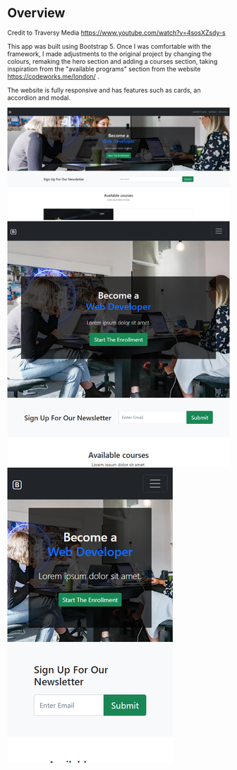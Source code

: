 # Overview

Credit to Traversy Media https://www.youtube.com/watch?v=4sosXZsdy-s

This app was built using Bootstrap 5. Once I was comfortable with the framework, I made adjustments to the original project by changing the colours, remaking the hero section and adding a courses section, taking inspiration from the "available programs" section from the website https://codeworks.me/london/ .

The website is fully responsive and has features such as cards, an accordion and modal.

![bootstrap page desktop](./bootstrap-page-desktop.png)
![bootstrap page tablet](./bootstrap-page-tablet.png)
![bootstrap page mobile](./bootstrap-page-mobile.png)
